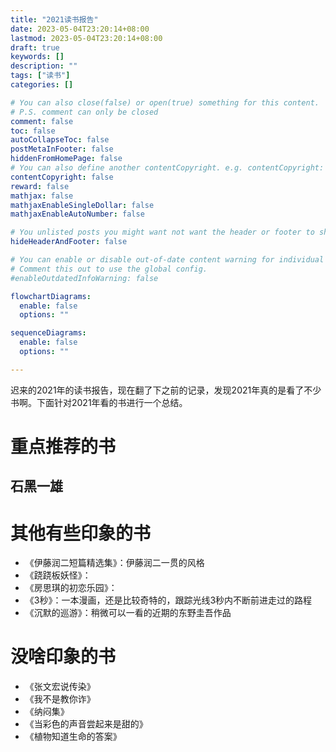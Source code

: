 ```yaml
---
title: "2021读书报告"
date: 2023-05-04T23:20:14+08:00
lastmod: 2023-05-04T23:20:14+08:00
draft: true
keywords: []
description: ""
tags: ["读书"]
categories: []

# You can also close(false) or open(true) something for this content.
# P.S. comment can only be closed
comment: false
toc: false
autoCollapseToc: false
postMetaInFooter: false
hiddenFromHomePage: false
# You can also define another contentCopyright. e.g. contentCopyright: "This is another copyright."
contentCopyright: false
reward: false
mathjax: false
mathjaxEnableSingleDollar: false
mathjaxEnableAutoNumber: false

# You unlisted posts you might want not want the header or footer to show
hideHeaderAndFooter: false

# You can enable or disable out-of-date content warning for individual post.
# Comment this out to use the global config.
#enableOutdatedInfoWarning: false

flowchartDiagrams:
  enable: false
  options: ""

sequenceDiagrams: 
  enable: false
  options: ""

---
```


迟来的2021年的读书报告，现在翻了下之前的记录，发现2021年真的是看了不少书啊。下面针对2021年看的书进行一个总结。

<!--more-->

# 重点推荐的书

## 石黑一雄




# 其他有些印象的书

* 《伊藤润二短篇精选集》：伊藤润二一贯的风格
* 《跷跷板妖怪》：
* 《房思琪的初恋乐园》：
* 《3秒》：一本漫画，还是比较奇特的，跟踪光线3秒内不断前进走过的路程
* 《沉默的巡游》：稍微可以一看的近期的东野圭吾作品

# 没啥印象的书

* 《张文宏说传染》
* 《我不是教你诈》
* 《纳闷集》
* 《当彩色的声音尝起来是甜的》
* 《植物知道生命的答案》